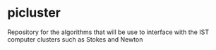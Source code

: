 # picluster
Repository for the algorithms that will be use to interface with the IST computer clusters such as Stokes and Newton
